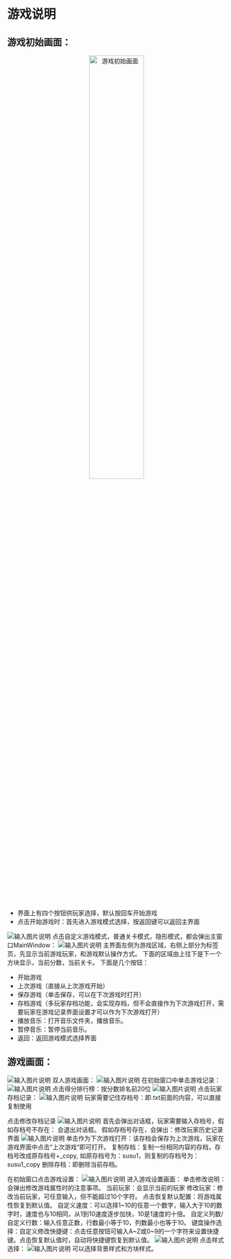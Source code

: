 # 游戏说明

## 游戏初始画面：

<p align="center">
  <img src="pic/1.png" alt="游戏初始画面" width="50%" />
</p>

- 界面上有四个按钮供玩家选择，默认按回车开始游戏
- 点击开始游戏时：首先进入游戏模式选择，按返回键可以返回主界面

 ![输入图片说明](pic/2.png)
点击自定义游戏模式，普通关卡模式，隐形模式，都会弹出主窗口MainWindow：
 ![输入图片说明](pic/3.png)
主界面左侧为游戏区域，右侧上部分为标签页，先显示当前游戏玩家，和游戏默认操作方式。
下面的区域由上往下是下一个方块显示，当前分数，当前关卡。
下面是几个按钮：

- 开始游戏
- 上次游戏（直接从上次游戏开始）
- 保存游戏（单击保存，可以在下次游戏时打开）
- 存档游戏（多玩家存档功能，会实现存档，但不会直接作为下次游戏打开，需要玩家在游戏记录界面设置才可以作为下次游戏打开）
- 播放音乐：打开音乐文件夹，播放音乐。
- 暂停音乐：暂停当前音乐。
- 返回：返回游戏模式选择界面

## 游戏画面：

 ![输入图片说明](pic/4.png)
双人游戏画面：
 ![输入图片说明](pic/5.png)
在初始窗口中单击游戏记录：
 ![输入图片说明](pic/6.png)
点击得分排行榜：按分数排名前20位
 ![输入图片说明](pic/7.png)
点击玩家存档记录：
 ![输入图片说明](pic/8.png)
玩家需要记住存档号：即.txt前面的内容，可以直接复制使用

点击修改存档记录
![输入图片说明](pic/9.png)
首先会弹出对话框，玩家需要输入存档号，假如存档号不存在：
会退出对话框。
假如存档号存在，会弹出：修改玩家历史记录界面
  ![输入图片说明](pic/10.png)
单击作为下次游戏打开：该存档会保存为上次游戏，玩家在游戏界面中点击“上次游戏“即可打开。
复制存档：复制一份相同内容的存档，存档号改成原存档号+_copy, 如原存档号为：susu1，则复制的存档号为：susu1_copy
删除存档：即删除当前存档。

在初始窗口点击游戏设置：
![输入图片说明](pic/11.png)
进入游戏设置画面：
单击修改说明：会弹出修改游戏属性时的注意事项。
当前玩家：会显示当前的玩家
修改玩家：修改当前玩家，可任意输入，但不能超过10个字符。
点击恢复默认配置：将游戏属性恢复到默认值。
自定义速度：可以选择1~10的任意一个数字，输入大于10的数字时，速度也与10相同，从1到10速度逐步加快，10是1速度的十倍。
自定义列数/自定义行数：输入任意正数，行数最小等于10，列数最小也等于10。
键盘操作选择：自定义修改快捷键：点击任意按钮可输入A~Z或0~9的一个字符来设置快捷键。点击恢复默认值时，自动将快捷键恢复到默认值。
 ![输入图片说明](pic/12.png)
点击样式选择：
  ![输入图片说明](pic/13.png)
可以选择背景样式和方块样式。



